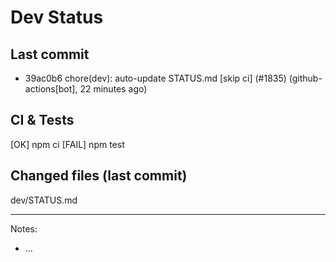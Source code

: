 # Dev Status

## Last commit
- 39ac0b6 chore(dev): auto-update STATUS.md [skip ci] (#1835) (github-actions[bot], 22 minutes ago)
## CI & Tests
[OK] npm ci
[FAIL] npm test

## Changed files (last commit)
dev/STATUS.md

---
Notes:
- ...
